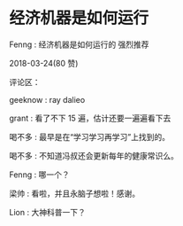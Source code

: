 # 经济机器是如何运行

Fenng : 经济机器是如何运行的 强烈推荐

2018-03-24(80 赞)

评论区：

geeknow : ray dalieo

grant : 看了不下 15 遍，估计还要一遍遍看下去

喝不多 : 最早是在“学习学习再学习”上找到的。

喝不多 : 不知道冯叔还会更新每年的健康常识么。

Fenng : 哪一个？

梁帅 : 看啦，并且永脑子想啦！感谢。

Lion : 大神科普一下？